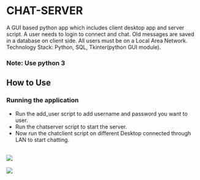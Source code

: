 # CHAT-SERVER

A GUI based python app which includes client desktop app and server script. A user needs to login to connect and chat. Old messages are saved in a database on client side. All users must be on a Local Area Network. Technology Stack: Python, SQL, Tkinter(python GUI module).

<h3>Note: Use python 3</h3>

<h2>How to Use</h2>

<h3>Running the application</h3>
<ul>
<li>Run the add_user script to add username and password you want to user.</li>
<li>Run the chatserver script to start the server.</li>
<li>Now run the chatclient script on different Desktop connected through LAN to start chatting.</li>
</ul>

<br><img src="https://raw.githubusercontent.com/addy1995/CHAT-SERVER/master/Screenshots/Chat-server.PNG"><br>
<br><img src="https://raw.githubusercontent.com/addy1995/CHAT-SERVER/master/Screenshots/Chat-server_2.PNG"><br>


